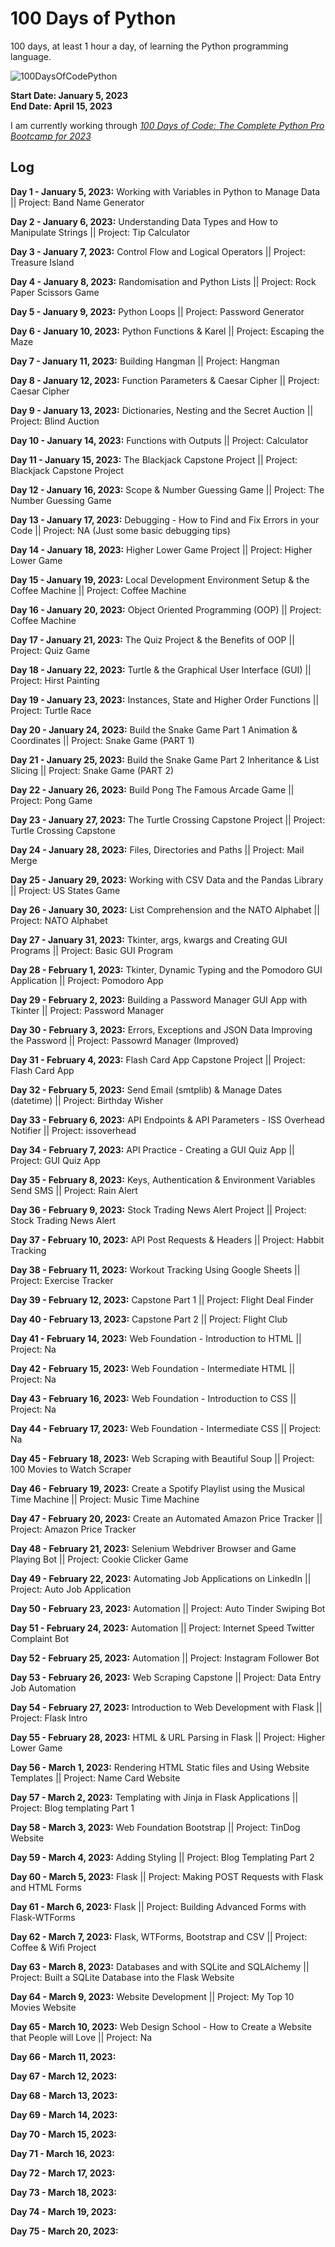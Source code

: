 # 100 Days of Python
100 days, at least 1 hour a day, of learning the Python programming language.


![100DaysOfCodePython](https://img.shields.io/badge/100DaysOfCode-Python-3776AB.svg?style=flat&logo=python)

**Start Date: January 5, 2023 </br>
End Date: April 15, 2023**

I am currently working through [*100 Days of Code: The Complete Python Pro Bootcamp for 2023*](https://www.udemy.com/course/100-days-of-code/?utm_source=adwords&utm_medium=udemyads&utm_campaign=LongTail_la.EN_cc.INDIA&utm_content=deal4584&utm_term=_._ag_77882236463_._ad_533220806573_._kw__._de_c_._dm__._pl__._ti_aud-1738475842996%3Adsa-1007766171312_._li_9061825_._pd__._&matchtype=&gclid=CjwKCAiAwc-dBhA7EiwAxPRylN7nXQCVPXdQy4O2AkI0TZGer7sQ-51bEwm7yp6hTDPxzzMDzTaX1xoCcdUQAvD_BwE)

## Log

**Day 1 - January 5, 2023:** Working with Variables in Python to Manage Data || Project: Band Name Generator

**Day 2 - January 6, 2023:** Understanding Data Types and How to Manipulate Strings || Project: Tip Calculator

**Day 3 - January 7, 2023:** Control Flow and Logical Operators || Project: Treasure Island

**Day 4 - January 8, 2023:** Randomisation and Python Lists || Project: Rock Paper Scissors Game

**Day 5 - January 9, 2023:** Python Loops || Project: Password Generator

**Day 6 - January 10, 2023:** Python Functions & Karel || Project: Escaping the Maze

**Day 7 - January 11, 2023:** Building Hangman || Project: Hangman

**Day 8 - January 12, 2023:** Function Parameters & Caesar Cipher || Project: Caesar Cipher 

**Day 9 - January 13, 2023:** Dictionaries, Nesting and the Secret Auction || Project: Blind Auction

**Day 10 - January 14, 2023:** Functions with Outputs || Project: Calculator

**Day 11 - January 15, 2023:** The Blackjack Capstone Project || Project: Blackjack Capstone Project

**Day 12 - January 16, 2023:** Scope & Number Guessing Game || Project: The Number Guessing Game

**Day 13 - January 17, 2023:** Debugging - How to Find and Fix Errors in your Code || Project: NA (Just some basic debugging tips)

**Day 14 - January 18, 2023:** Higher Lower Game Project || Project: Higher Lower Game

**Day 15 - January 19, 2023:** Local Development Environment Setup & the Coffee Machine || Project: Coffee Machine

**Day 16 - January 20, 2023:** Object Oriented Programming (OOP) || Project: Coffee Machine

**Day 17 - January 21, 2023:** The Quiz Project & the Benefits of OOP || Project: Quiz Game

**Day 18 - January 22, 2023:** Turtle & the Graphical User Interface (GUI) || Project: Hirst Painting

**Day 19 - January 23, 2023:** Instances, State and Higher Order Functions || Project: Turtle Race

**Day 20 - January 24, 2023:** Build the Snake Game Part 1 Animation & Coordinates || Project: Snake Game (PART 1)

**Day 21 - January 25, 2023:** Build the Snake Game Part 2 Inheritance & List Slicing || Project: Snake Game (PART 2)

**Day 22 - January 26, 2023:** Build Pong The Famous Arcade Game || Project: Pong Game

**Day 23 - January 27, 2023:** The Turtle Crossing Capstone Project || Project: Turtle Crossing Capstone

**Day 24 - January 28, 2023:** Files, Directories and Paths || Project: Mail Merge

**Day 25 - January 29, 2023:** Working with CSV Data and the Pandas Library || Project: US States Game

**Day 26 - January 30, 2023:** List Comprehension and the NATO Alphabet || Project: NATO Alphabet

**Day 27 - January 31, 2023:** Tkinter, args, kwargs and Creating GUI Programs || Project: Basic GUI Program

**Day 28 - February 1, 2023:** Tkinter, Dynamic Typing and the Pomodoro GUI Application || Project: Pomodoro App

**Day 29 - February 2, 2023:** Building a Password Manager GUI App with Tkinter || Project: Password Manager

**Day 30 - February 3, 2023:** Errors, Exceptions and JSON Data Improving the Password || Project: Passowrd Manager (Improved)

**Day 31 - February 4, 2023:** Flash Card App Capstone Project || Project: Flash Card App

**Day 32 - February 5, 2023:** Send Email (smtplib) & Manage Dates (datetime) || Project: Birthday Wisher

**Day 33 - February 6, 2023:** API Endpoints & API Parameters - ISS Overhead Notifier || Project: issoverhead

**Day 34 - February 7, 2023:** API Practice - Creating a GUI Quiz App || Project: GUI Quiz App

**Day 35 - February 8, 2023:** Keys, Authentication & Environment Variables Send SMS || Project: Rain Alert

**Day 36 - February 9, 2023:** Stock Trading News Alert Project || Project: Stock Trading News Alert

**Day 37 - February 10, 2023:** API Post Requests & Headers || Project: Habbit Tracking

**Day 38 - February 11, 2023:** Workout Tracking Using Google Sheets || Project: Exercise Tracker

**Day 39 - February 12, 2023:** Capstone Part 1 || Project: Flight Deal Finder

**Day 40 - February 13, 2023:** Capstone Part 2 || Project: Flight Club

**Day 41 - February 14, 2023:** Web Foundation - Introduction to HTML || Project: Na

**Day 42 - February 15, 2023:** Web Foundation - Intermediate HTML || Project: Na

**Day 43 - February 16, 2023:** Web Foundation - Introduction to CSS || Project: Na

**Day 44 - February 17, 2023:** Web Foundation - Intermediate CSS || Project: Na

**Day 45 - February 18, 2023:** Web Scraping with Beautiful Soup || Project: 100 Movies to Watch Scraper

**Day 46 - February 19, 2023:** Create a Spotify Playlist using the Musical Time Machine || Project: Music Time Machine

**Day 47 - February 20, 2023:** Create an Automated Amazon Price Tracker || Project: Amazon Price Tracker

**Day 48 - February 21, 2023:** Selenium Webdriver Browser and Game Playing Bot || Project: Cookie Clicker Game

**Day 49 - February 22, 2023:** Automating Job Applications on LinkedIn || Project: Auto Job Application

**Day 50 - February 23, 2023:** Automation || Project: Auto Tinder Swiping Bot

**Day 51 - February 24, 2023:** Automation || Project: Internet Speed Twitter Complaint Bot

**Day 52 - February 25, 2023:** Automation || Project: Instagram Follower Bot

**Day 53 - February 26, 2023:** Web Scraping Capstone || Project: Data Entry Job Automation

**Day 54 - February 27, 2023:** Introduction to Web Development with Flask || Project: Flask Intro

**Day 55 - February 28, 2023:** HTML & URL Parsing in Flask || Project: Higher Lower Game

**Day 56 - March 1, 2023:** Rendering HTML Static files and Using Website Templates || Project: Name Card Website

**Day 57 - March 2, 2023:** Templating with Jinja in Flask Applications || Project: Blog templating Part 1

**Day 58 - March 3, 2023:** Web Foundation Bootstrap || Project: TinDog Website

**Day 59 - March 4, 2023:** Adding Styling || Project: Blog Templating Part 2

**Day 60 - March 5, 2023:** Flask || Project: Making POST Requests with Flask and HTML Forms

**Day 61 - March 6, 2023:** Flask || Project: Building Advanced Forms with Flask-WTForms

**Day 62 - March 7, 2023:** Flask, WTForms, Bootstrap and CSV || Project: Coffee & Wifi Project

**Day 63 - March 8, 2023:** Databases and with SQLite and SQLAlchemy || Project: Built a SQLite Database into the Flask Website

**Day 64 - March 9, 2023:** Website Development || Project: My Top 10 Movies Website

**Day 65 - March 10, 2023:** Web Design School - How to Create a Website that People will Love || Project: Na

**Day 66 - March 11, 2023:** 

**Day 67 - March 12, 2023:** 

**Day 68 - March 13, 2023:** 

**Day 69 - March 14, 2023:** 

**Day 70 - March 15, 2023:** 

**Day 71 - March 16, 2023:** 

**Day 72 - March 17, 2023:** 

**Day 73 - March 18, 2023:** 

**Day 74 - March 19, 2023:** 

**Day 75 - March 20, 2023:** 
